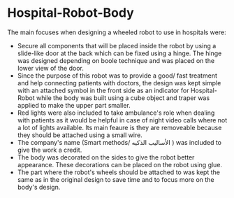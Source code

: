 # Hospital-Robot-Body

The main focuses when designing a wheeled robot to use in hospitals were:
* Secure all components that will be placed inside the robot by using a slide-like door at the back which can be fixed using a hinge. The hinge was designed depending on boole technique and was placed on the lower view of the door. 
* Since the purpose of this robot was to provide a good/ fast treatment and help connecting patients with doctors, the design was kept simple with an attached symbol in the front side as an indicator for Hospital-Robot while the body was built using a cube object and traper was applied to make the upper part smaller.  
* Red lights were also included to take ambulance's role when dealing with patients as it would be helpful in case of night video calls where not a lot of lights available. Its main feaure is they are removeable because they should be attached using a small wire.
* The company's name (Smart methods/ الأساليب الذكيه ) was included to give the work a credit.
* The body was decorated on the sides to give the robot better appearance. These decorations can be placed on the robot using glue. 
* The part where the robot's wheels should be attached to was kept the same as in the original design to save time and to focus more on the body's design. 


